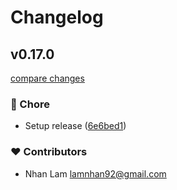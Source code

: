 # Changelog


## v0.17.0

[compare changes](https://github.com/tinijs/bare-starter/compare/v0.17.0-pre...v0.17.0)

### 🏡 Chore

- Setup release ([6e6bed1](https://github.com/tinijs/bare-starter/commit/6e6bed1))

### ❤️ Contributors

- Nhan Lam <lamnhan92@gmail.com>

